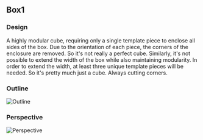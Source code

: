 ## Box1 ##

### Design ###

A highly modular cube, requiring only a single template piece to enclose all sides of the box. Due to the orientation of each piece, the corners of the enclosure are removed. So it's not really a perfect cube. Similarly, it's not possible to extend the width of the box while also maintaining modularity. In order to extend the width, at least three unique template pieces will be needed. So it's pretty much just a cube. Always cutting corners.


### Outline ###

![Outline](/Box1_Outline.jpg)


### Perspective ###

![Perspective](/Box1_Perspective.jpg)